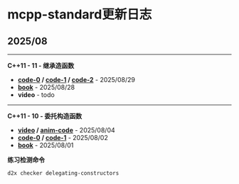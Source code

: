 # mcpp-standard更新日志

## 2025/08

---
**C++11 - 11 - 继承造函数**

- **[code-0](https://github.com/Sunrisepeak/mcpp-standard/blob/main/dslings/cpp11/11-inherited-constructors-0.cpp) / [code-1](https://github.com/Sunrisepeak/mcpp-standard/blob/main/dslings/cpp11/11-inherited-constructors-1.cpp) / [code-2](https://github.com/Sunrisepeak/mcpp-standard/blob/main/dslings/cpp11/11-inherited-constructors-2.cpp)** - 2025/08/29
- **[book](https://sunrisepeak.github.io/mcpp-standard/cpp11/11-inherited-constructors.html)** - 2025/08/28
- **video** - todo

---
**C++11 - 10 - 委托构造函数**

- **[video](https://www.bilibili.com/video/BV1zft3zSEER) / [anim-code](https://github.com/Sunrisepeak/mcpp-standard/blob/main/videos/cpp11/10-delegating-constructors.py)** - 2025/08/04
- **[code-0](https://github.com/Sunrisepeak/mcpp-standard/blob/main/dslings/cpp11/10-delegating-constructors-0.cpp) / [code-1](https://github.com/Sunrisepeak/mcpp-standard/blob/main/dslings/cpp11/10-delegating-constructors-1.cpp)** - 2025/08/02
- **[book](https://github.com/Sunrisepeak/mcpp-standard/blob/main/book/src/cpp11/10-delegating-constructors.md)** - 2025/08/01

**练习检测命令**

```bash
d2x checker delegating-constructors
```